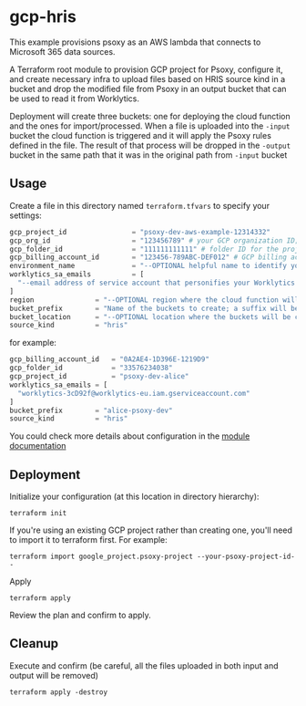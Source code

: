 # gcp-hris

This example provisions psoxy as an AWS lambda that connects to Microsoft 365 data sources.

A Terraform root module to provision GCP project for Psoxy, configure it, and create necessary infra
to upload files based on HRIS source kind in a bucket and drop the modified file from Psoxy in an output bucket that can be used
to read it from Worklytics.

Deployment will create three buckets: one for deploying the cloud function and the ones for import/processed.
When a file is uploaded into the `-input` bucket the cloud function is triggered and it will apply the Psoxy rules
defined in the file. The result of that process will be dropped in the `-output` bucket in the same path that it
was in the original path from `-input` bucket

## Usage

Create a file in this directory named `terraform.tfvars` to specify your settings:

```terraform
gcp_project_id                = "psoxy-dev-aws-example-12314332"
gcp_org_id                    = "123456789" # your GCP organization ID; if existing project, you can leave as empty string and see the value from `terraform plan`
gcp_folder_id                 = "111111111111" # folder ID for the project; if existing project, you can leave as empty string and see the value from `terraform plan`
gcp_billing_account_id        = "123456-789ABC-DEF012" # GCP billing account ID for project; if existing project, you can leave as empty string and see the value from `terraform plan`
environment_name              = "--OPTIONAL helpful name to identify your environment --"
worklytics_sa_emails          = [
  "--email address of service account that personifies your Worklytics account--"
]
region               = "--OPTIONAL region where the cloud function will be deployed"
bucket_prefix        = "Name of the buckets to create; a suffix will be added later as part of the deployment process"
bucket_location      = "--OPTIONAL location where the buckets will be created"
source_kind          = "hris"
```

for example:
```terraform
gcp_billing_account_id   = "0A2AE4-1D396E-1219D9"
gcp_folder_id            = "33576234038"
gcp_project_id           = "psoxy-dev-alice"
worklytics_sa_emails = [
  "worklytics-3cD92f@worklytics-eu.iam.gserviceaccount.com"
]
bucket_prefix        = "alice-psoxy-dev"
source_kind          = "hris"
```

You could check more details about configuration in the [module documentation](../../modules/gcp-bulk/readme.md)

## Deployment

Initialize your configuration (at this location in directory hierarchy):
```shell
terraform init
```

If you're using an existing GCP project rather than creating one, you'll need to import it to
terraform first. For example:
```shell
terraform import google_project.psoxy-project --your-psoxy-project-id--
```

Apply
```shell
terraform apply
```

Review the plan and confirm to apply.

## Cleanup

Execute and confirm (be careful, all the files uploaded in both input and output will be removed)
```shell
terraform apply -destroy
```

